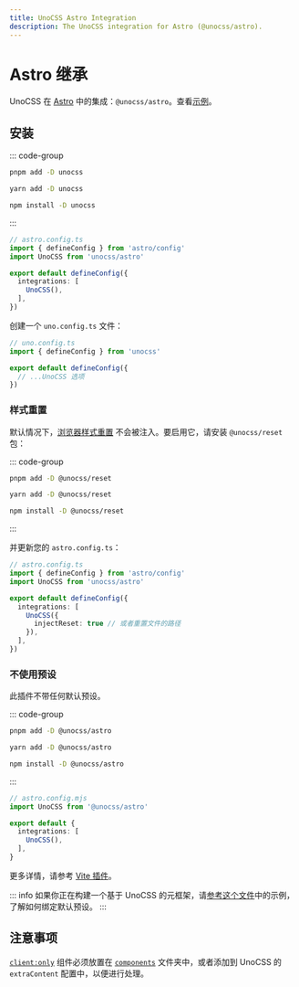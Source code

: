 ```yaml
---
title: UnoCSS Astro Integration
description: The UnoCSS integration for Astro (@unocss/astro).
---
```


# Astro 继承

UnoCSS 在 [Astro](https://astro.build/) 中的集成：`@unocss/astro`。查看[示例](https://github.com/unocss/unocss/tree/main/examples/astro)。


## 安装

::: code-group
  ```bash [pnpm]
  pnpm add -D unocss
  ```
  ```bash [yarn]
  yarn add -D unocss
  ```
  ```bash [npm]
  npm install -D unocss
  ```
:::

```ts
// astro.config.ts
import { defineConfig } from 'astro/config'
import UnoCSS from 'unocss/astro'

export default defineConfig({
  integrations: [
    UnoCSS(),
  ],
})
```

创建一个 `uno.config.ts` 文件：

```ts
// uno.config.ts
import { defineConfig } from 'unocss'

export default defineConfig({
  // ...UnoCSS 选项
})
```

### 样式重置

默认情况下，[浏览器样式重置](/guide/style-reset) 不会被注入。要启用它，请安装 `@unocss/reset` 包：

::: code-group
  ```bash [pnpm]
  pnpm add -D @unocss/reset
  ```
  ```bash [yarn]
  yarn add -D @unocss/reset
  ```
  ```bash [npm]
  npm install -D @unocss/reset
  ```
:::

并更新您的 `astro.config.ts`：

```ts
// astro.config.ts
import { defineConfig } from 'astro/config'
import UnoCSS from 'unocss/astro'

export default defineConfig({
  integrations: [
    UnoCSS({
      injectReset: true // 或者重置文件的路径
    }),
  ],
})
```

### 不使用预设

此插件不带任何默认预设。

::: code-group
  ```bash [pnpm]
  pnpm add -D @unocss/astro
  ```
  ```bash [yarn]
  yarn add -D @unocss/astro
  ```
  ```bash [npm]
  npm install -D @unocss/astro
  ```
:::

```ts
// astro.config.mjs
import UnoCSS from '@unocss/astro'

export default {
  integrations: [
    UnoCSS(),
  ],
}
```
更多详情，请参考 [Vite 插件](/integrations/vite)。

::: info
如果你正在构建一个基于 UnoCSS 的元框架，请[参考这个文件](https://github.com/unocss/unocss/blob/main/packages/unocss/src/astro.ts)中的示例，了解如何绑定默认预设。
:::

## 注意事项

[`client:only`](https://docs.astro.build/en/reference/directives-reference/#clientonly) 组件必须放置在 [`components`](https://docs.astro.build/en/core-concepts/project-structure/#srccomponents) 文件夹中，或者添加到 UnoCSS 的 `extraContent` 配置中，以便进行处理。


